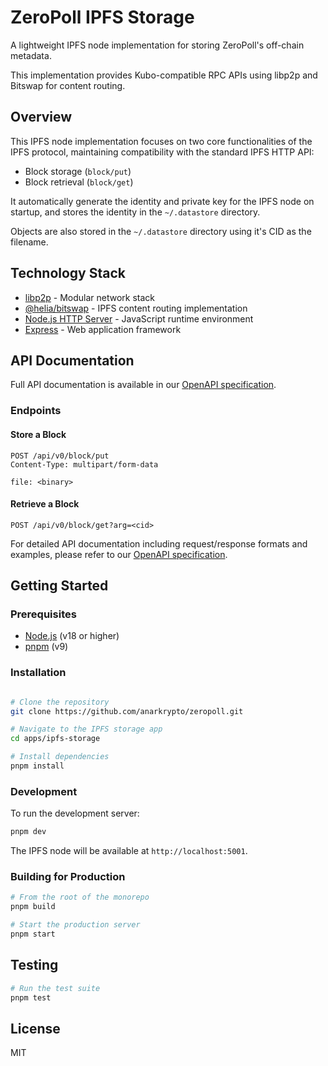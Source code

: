 # ZeroPoll IPFS Storage

A lightweight IPFS node implementation for storing ZeroPoll's off-chain metadata.

This implementation provides Kubo-compatible RPC APIs using libp2p and Bitswap for content routing.

## Overview

This IPFS node implementation focuses on two core functionalities of the IPFS protocol, maintaining compatibility with the standard IPFS HTTP API:

- Block storage (`block/put`)
- Block retrieval (`block/get`)

It automatically generate the identity and private key for the IPFS node on startup, and stores the identity in the `~/.datastore` directory.

Objects are also stored in the `~/.datastore` directory using it's CID as the filename.

## Technology Stack

- [libp2p](https://libp2p.io/) - Modular network stack
- [@helia/bitswap](https://www.npmjs.com/package/@helia/bitswap) - IPFS content routing implementation
- [Node.js HTTP Server](https://nodejs.org) - JavaScript runtime environment
- [Express](https://expressjs.com/) - Web application framework

## API Documentation

Full API documentation is available in our [OpenAPI specification](./src/api/openapi.yml).

### Endpoints

#### Store a Block

```http
POST /api/v0/block/put
Content-Type: multipart/form-data

file: <binary>
```

#### Retrieve a Block

```http
POST /api/v0/block/get?arg=<cid>
```

For detailed API documentation including request/response formats and examples, please refer to our [OpenAPI specification](./openapi.yaml).

## Getting Started

### Prerequisites

- [Node.js](https://nodejs.org/) (v18 or higher)
- [pnpm](https://pnpm.io/) (v9)

### Installation

```bash

# Clone the repository
git clone https://github.com/anarkrypto/zeropoll.git

# Navigate to the IPFS storage app
cd apps/ipfs-storage

# Install dependencies
pnpm install
```

### Development

To run the development server:

```bash
pnpm dev
```

The IPFS node will be available at `http://localhost:5001`.

### Building for Production

```bash
# From the root of the monorepo
pnpm build

# Start the production server
pnpm start
```

## Testing

```bash
# Run the test suite
pnpm test
```

## License

MIT
